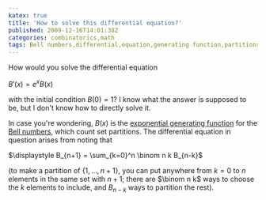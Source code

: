 ```yaml
---
katex: true
title: 'How to solve this differential equation?'
published: 2009-12-16T14:01:38Z
categories: combinatorics,math
tags: Bell numbers,differential,equation,generating function,partitions
---
```


How would you solve the differential equation

$B'(x) = e^x B(x)$

with the initial condition $B(0) = 1$?  I know what the answer is supposed to be, but I don't know how to directly solve it.

In case you're wondering, $B(x)$ is the <a href="http://en.wikipedia.org/wiki/Generating_function">exponential generating function</a> for the <a href="http://mathworld.wolfram.com/BellNumber.html">Bell numbers</a>, which count set partitions.  The differential equation in question arises from noting that

$\displaystyle B_{n+1} = \sum_{k=0}^n \binom n k B_{n-k}$

(to make a partition of $\{1, \dots, n+1\}$, you can put anywhere from $k = 0$ to $n$ elements in the same set with $n+1$; there are $\binom n k$ ways to choose the $k$ elements to include, and $B_{n-k}$ ways to partition the rest).

